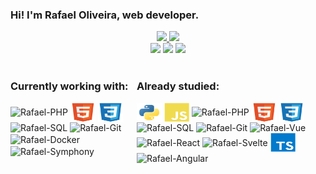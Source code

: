 ### Hi! I'm Rafael Oliveira, web developer.

<div align="center">
  <a href="https://raf1nho.github.io/portfolio/">
  <img height="180em" src="https://github-readme-stats.vercel.app/api?username=Raf1nho&show_icons=true&theme=dark&include_all_commits=true&count_private=true"/>
  <img height="180em" src="https://github-readme-stats.vercel.app/api/top-langs/?username=Raf1nho&layout=compact&langs_count=7&theme=dark"/>
</div>
  <div align="center">
  <a href="https://www.linkedin.com/in/rafael-wos96/" target="_blank"><img src="https://img.shields.io/badge/-LinkedIn-%230077B5?style=for-the-badge&logo=linkedin&logoColor=white"></a>
  <a href = "mailto:rafaelwos96@gmail.com"><img src="https://img.shields.io/badge/-Gmail-%23333?style=for-the-badge&logo=gmail&logoColor=white"></a>
  <a href="https://twitter.com/raf1nho" target="_blank"><img src="https://img.shields.io/badge/Twitter-1DA1F2?style=for-the-badge&logo=twitter&logoColor=white"></a>  
</div>
  
<div style="display: flex;
    justify-content: space-evenly;">
  <div style="display: inline_block"><br>
    <h3>Currently working with:</h3>
    <img align="center" title="PHP" alt="Rafael-PHP" height="30" width="40" src="https://cdn.jsdelivr.net/gh/devicons/devicon/icons/php/php-plain.svg" style="pointer-events: none"/>
    <img align="center" title="HTML" alt="Rafael-HTML" height="30" width="40" src="https://raw.githubusercontent.com/devicons/devicon/master/icons/html5/html5-original.svg">
    <img align="center" title="CSS" alt="Rafael-CSS" height="30" width="40" src="https://raw.githubusercontent.com/devicons/devicon/master/icons/css3/css3-original.svg">
    <img align="center" title="MySQL" alt="Rafael-SQL" height="30" width="40" src="https://cdn.jsdelivr.net/gh/devicons/devicon/icons/mysql/mysql-plain.svg">
    <img align="center" title="Git" alt="Rafael-Git" height="30" width="40" src="https://cdn.jsdelivr.net/gh/devicons/devicon/icons/git/git-plain.svg">
    <img align="center" title="Docker" alt="Rafael-Docker" height="30" width="40" src="https://cdn.jsdelivr.net/gh/devicons/devicon/icons/docker/docker-plain.svg">
    <img align="center" title="Symphony" alt="Rafael-Symphony" height="30" width="30" src="https://www.vendev.in/assets/img/symfony.png">

  </div>
  <div style="display: inline_block"><br>
    <h3>Already studied:</h3>
    <img align="center" title="Python" alt="Rafael-Python" height="30" width="40" src="https://raw.githubusercontent.com/devicons/devicon/master/icons/python/python-original.svg">
    <img align="center" title="Javascript" alt="Rafael-Js" height="30" width="40" src="https://raw.githubusercontent.com/devicons/devicon/master/icons/javascript/javascript-plain.svg">
    <img align="center" title="PHP" alt="Rafael-PHP" height="30" width="40" src="https://cdn.jsdelivr.net/gh/devicons/devicon/icons/php/php-plain.svg" />
    <img align="center" title="HTML" alt="Rafael-HTML" height="30" width="40" src="https://raw.githubusercontent.com/devicons/devicon/master/icons/html5/html5-original.svg">
    <img align="center" title="CSS" alt="Rafael-CSS" height="30" width="40" src="https://raw.githubusercontent.com/devicons/devicon/master/icons/css3/css3-original.svg">
    <img align="center" title="MySQL" alt="Rafael-SQL" height="30" width="40" src="https://cdn.jsdelivr.net/gh/devicons/devicon/icons/mysql/mysql-plain.svg">
    <img align="center" title="Git" alt="Rafael-Git" height="30" width="40" src="https://cdn.jsdelivr.net/gh/devicons/devicon/icons/git/git-plain.svg">
    <img align="center" title="Vue.Js" alt="Rafael-Vue" height="30" width="40" src="https://cdn.jsdelivr.net/gh/devicons/devicon/icons/vuejs/vuejs-original.svg">
    <img align="center" title="ReactJS" alt="Rafael-React" height="30" width="40" src="https://cdn.jsdelivr.net/gh/devicons/devicon/icons/react/react-original.svg">
    <img align="center" title="Svelte" alt="Rafael-Svelte" height="30" width="40" src="https://cdn.jsdelivr.net/gh/devicons/devicon/icons/svelte/svelte-original.svg">  
    <img align="center" title="Typescript" alt="Rafael-Ts" height="30" width="40" src="https://raw.githubusercontent.com/devicons/devicon/master/icons/typescript/typescript-plain.svg">
    <img align="center" title="Angular" alt="Rafael-Angular" height="30" width="40" src="https://cdn.jsdelivr.net/gh/devicons/devicon/icons/angularjs/angularjs-plain.svg">
  </div>
<div>
  
